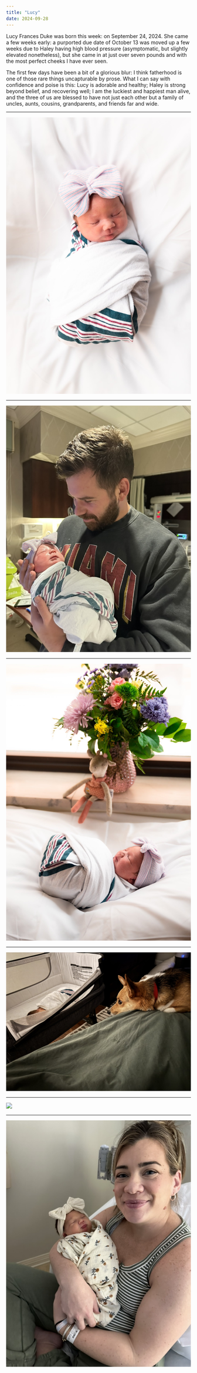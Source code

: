 ```yaml
---
title: "Lucy"
date: 2024-09-28
---
```


Lucy Frances Duke was born this week: on September 24, 2024. She came a few weeks early: a purported due date of October 13 was moved up a few weeks due to Haley having high blood pressure (asymptomatic, but slightly elevated nonetheless), but she came in at just over seven pounds and with the most perfect cheeks I have ever seen.

The first few days have been a bit of a glorious blur: I think fatherhood is one of those rare things uncapturable by prose. What I can say with confidence and poise is this: Lucy is adorable and healthy; Haley is strong beyond belief, and recovering well; I am the luckiest and happiest man alive, and the three of us are blessed to have not just each other but a family of uncles, aunts, cousins, grandparents, and friends far and wide.

---

![](/img/lucy1.jpeg)

---

![](/img/lucy2.png)

---

![](/img/lucy3.jpeg)

---

![](/img/lucy4.jpeg)

---

![](/img/lucy5.png)

---

![](/img/lucy7.png)

